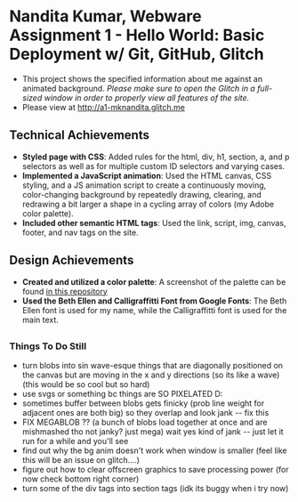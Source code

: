 Nandita Kumar, Webware Assignment 1 - Hello World: Basic Deployment w/ Git, GitHub, Glitch
===
- This project shows the specified information about me against an animated background. *Please make sure to open the Glitch in a full-sized window in order to properly view all features of the site.*
- Please view at http://a1-mknandita.glitch.me

## Technical Achievements
- **Styled page with CSS**: Added rules for the html, div, h1, section, a, and p selectors as well as for multiple custom ID selectors and varying cases.
- **Implemented a JavaScript animation**: Used the HTML canvas, CSS styling, and a JS animation script to create a continuously moving, color-changing background by repeatedly drawing, clearing, and redrawing a bit larger a shape in a cycling array of colors (my Adobe color palette).
- **Included other semantic HTML tags**: Used the link, script, img, canvas, footer, and nav tags on the site.

## Design Achievements
- **Created and utilized a color palette**: A screenshot of the palette can be found [in this repository](/palette.jpg)
- **Used the Beth Ellen and Calligraffitti Font from Google Fonts**: The Beth Ellen font is used for my name, while the Calligraffitti font is used for the main text.

##
### Things To Do Still
- turn blobs into sin wave-esque things that are diagonally positioned on the canvas but are moving in the x and y directions (so its like a wave)(this would be so cool but so hard)
- use svgs or something bc things are SO PIXELATED D:
- sometimes buffer between blobs gets finicky (prob line weight for adjacent ones are both big) so they overlap and look jank -- fix this
- FIX MEGABLOB ?? (a bunch of blobs load together at once and are mishmashed tho not janky? just mega) wait yes kind of jank -- just let it run for a while and you'll see
- find out why the bg anim doesn't work when window is smaller (feel like this will be an issue on glitch....)
- figure out how to clear offscreen graphics to save processing power (for now check bottom right corner)
- turn some of the div tags into section tags (idk its buggy when i try now)
